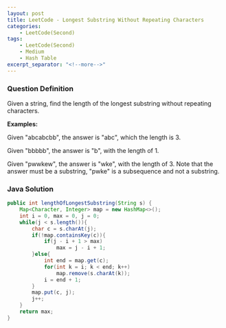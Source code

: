 ```yaml
---
layout: post
title: LeetCode - Longest Substring Without Repeating Characters
categories:
    - LeetCode(Second)
tags:
    - LeetCode(Second)
    - Medium
    - Hash Table
excerpt_separator: "<!--more-->"
---
```


### Question Definition
Given a string, find the length of the longest substring without repeating characters.
<!--more-->

**Examples:**

Given "abcabcbb", the answer is "abc", which the length is 3.

Given "bbbbb", the answer is "b", with the length of 1.

Given "pwwkew", the answer is "wke", with the length of 3. Note that the answer must be a substring, "pwke" is a subsequence and not a substring.
### Java Solution
```java
public int lengthOfLongestSubstring(String s) {
    Map<Character, Integer> map = new HashMap<>();
    int i = 0, max = 0, j = 0;
    while(j < s.length()){
        char c = s.charAt(j);
        if(!map.containsKey(c)){
            if(j - i + 1 > max)
                max = j - i + 1;
        }else{
            int end = map.get(c);
            for(int k = i; k < end; k++)
                map.remove(s.charAt(k));
            i = end + 1;
        }
        map.put(c, j);
        j++;
    }
    return max;
}
```